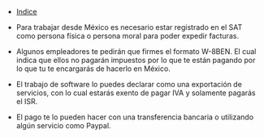 * [Indice](README.md)

* Para trabajar desde México es necesario estar registrado en el SAT como persona física o persona moral para poder expedir facturas.

* Algunos empleadores te pedirán que firmes el formato W-8BEN. El cual indica que ellos no pagarán impuestos por lo que te están pagando por lo que tu te encargarás de hacerlo en México.

* El trabajo de software lo puedes declarar como una exportación de servicios, con lo cual estarás exento de pagar IVA y solamente pagarás el ISR.

* El pago te lo pueden hacer con una transferencia bancaria o utilizando algún servicio como Paypal.
